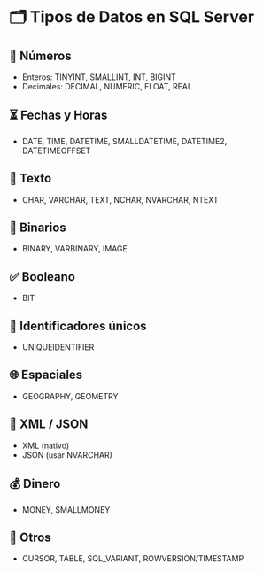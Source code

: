 # 🗂 Tipos de Datos en SQL Server

## 📌 Números
- Enteros: TINYINT, SMALLINT, INT, BIGINT
- Decimales: DECIMAL, NUMERIC, FLOAT, REAL

## ⏳ Fechas y Horas
- DATE, TIME, DATETIME, SMALLDATETIME, DATETIME2, DATETIMEOFFSET

## 📝 Texto
- CHAR, VARCHAR, TEXT, NCHAR, NVARCHAR, NTEXT

## 💾 Binarios
- BINARY, VARBINARY, IMAGE

## ✅ Booleano
- BIT

## 🧭 Identificadores únicos
- UNIQUEIDENTIFIER

## 🌐 Espaciales
- GEOGRAPHY, GEOMETRY

## 🧾 XML / JSON
- XML (nativo)
- JSON (usar NVARCHAR)

## 💰 Dinero
- MONEY, SMALLMONEY

## 🧪 Otros
- CURSOR, TABLE, SQL_VARIANT, ROWVERSION/TIMESTAMP
